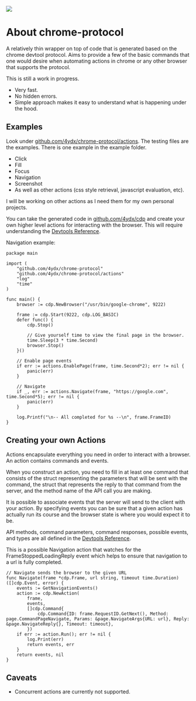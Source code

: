 [![](https://godoc.org/github.com/4ydx/chrome-protocol?status.svg)](http://godoc.org/github.com/4ydx/chrome-protocol)

# About chrome-protocol

A relatively thin wrapper on top of code that is generated based on
the chrome devtool protocol.  Aims to provide a few of the basic commands that
one would desire when automating actions in chrome or any other browser that
supports the protocol.

This is still a work in progress.

- Very fast.
- No hidden errors.
- Simple approach makes it easy to understand what is happening under the hood.

## Examples

Look under [github.com/4ydx/chrome-protocol/actions](https://github.com/4ydx/chrome-protocol/tree/master/actions).  The testing files are the examples.  There is one example in the example folder.

- Click
- Fill
- Focus
- Navigation
- Screenshot
- As well as other actions (css style retrieval, javascript evaluation, etc).

I will be working on other actions as I need them for my own personal projects.  

You can take the generated code in [github.com/4ydx/cdp](https://github.com/4ydx/cdp/tree/master/protocol) and create your own higher level actions for
interacting with the browser.  This will require understanding the [Devtools Reference](https://chromedevtools.github.io/devtools-protocol/tot).

Navigation example:

```
package main

import (
	"github.com/4ydx/chrome-protocol"
	"github.com/4ydx/chrome-protocol/actions"
	"log"
	"time"
)

func main() {
	browser := cdp.NewBrowser("/usr/bin/google-chrome", 9222)

	frame := cdp.Start(9222, cdp.LOG_BASIC)
	defer func() {
		cdp.Stop()

		// Give yourself time to view the final page in the browser.
		time.Sleep(3 * time.Second)
		browser.Stop()
	}()

	// Enable page events
	if err := actions.EnablePage(frame, time.Second*2); err != nil {
		panic(err)
	}

	// Navigate
	if _, err := actions.Navigate(frame, "https://google.com", time.Second*5); err != nil {
		panic(err)
	}

	log.Printf("\n-- All completed for %s --\n", frame.FrameID)
}
```

## Creating your own Actions

Actions encapsulate everything you need in order to interact with a browser. An action contains commands and events.

When you construct an action, you need to fill in at least one command that consists of the struct representing the parameters that will be sent with the command,
the struct that represents the reply to that command from the server, and the method name of the API call you are making.

It is possible to associate events that the server will send to the client with your action.  By specifying events you can be sure that a given action has actually run its
course and the browser state is where you would expect it to be.

API methods, command parameters, command responses, possible events, and types are all defined in the [Devtools Reference](https://chromedevtools.github.io/devtools-protocol/tot).

This is a possible Navigation action that watches for the FrameStoppedLoadingReply event which helps to ensure that navigation to a url is fully completed.

```
// Navigate sends the browser to the given URL
func Navigate(frame *cdp.Frame, url string, timeout time.Duration) ([]cdp.Event, error) {
	events := GetNavigationEvents()
	action := cdp.NewAction(
		frame,
		events,
		[]cdp.Command{
			cdp.Command{ID: frame.RequestID.GetNext(), Method: page.CommandPageNavigate, Params: &page.NavigateArgs{URL: url}, Reply: &page.NavigateReply{}, Timeout: timeout},
		})
	if err := action.Run(); err != nil {
		log.Print(err)
		return events, err
	}
	return events, nil
}
```

## Caveats

- Concurrent actions are currently not supported.
